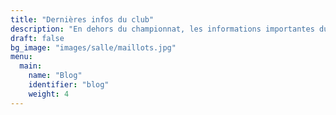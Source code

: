 ```yaml
---
title: "Dernières infos du club"
description: "En dehors du championnat, les informations importantes du club"
draft: false
bg_image: "images/salle/maillots.jpg"
menu:
  main:
    name: "Blog"
    identifier: "blog"
    weight: 4
---
```

